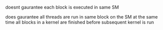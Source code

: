 doesnt gaurantee
	each block is executed in same SM

does gaurantee
	all threads are run in same block on the SM at the same time
	all blocks in a kernel are finished before subsequent kernel is run